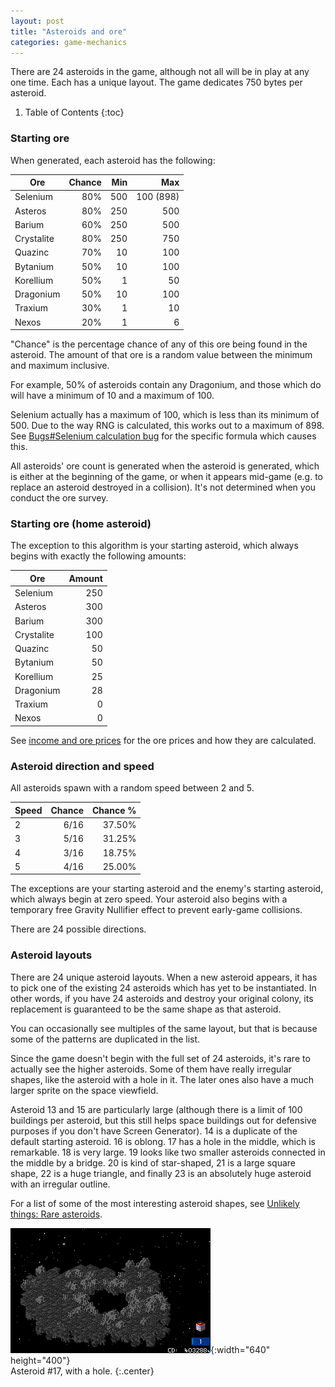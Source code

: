 ```yaml
---
layout: post
title: "Asteroids and ore"
categories: game-mechanics
---
```


There are 24 asteroids in the game, although not all will be in play at any one
time. Each has a unique layout. The game dedicates 750 bytes per asteroid.

1. Table of Contents
{:toc}

### Starting ore

When generated, each asteroid has the following:

| Ore        | Chance | Min |   Max     |
|------------|-------:|----:|----------:|
| Selenium   |    80% | 500 | 100 (898) |
| Asteros    |    80% | 250 | 500       |
| Barium     |    60% | 250 | 500       |
| Crystalite |    80% | 250 | 750       |
| Quazinc    |    70% |  10 | 100       |
| Bytanium   |    50% |  10 | 100       |
| Korellium  |    50% |   1 |  50       |
| Dragonium  |    50% |  10 | 100       |
| Traxium    |    30% |   1 |  10       |
| Nexos      |    20% |   1 |   6       |

"Chance" is the percentage chance of any of this ore being found in the
asteroid. The amount of that ore is a random value between the minimum and
maximum inclusive.

For example, 50% of asteroids contain any Dragonium, and those which do will
have a minimum of 10 and a maximum of 100.

Selenium actually has a maximum of 100, which is less than its minimum of 500.
Due to the way RNG is calculated, this works out to a maximum of 898. See
[Bugs#Selenium calculation bug](../game-mechanics/bugs.html#selenium-calculation-bug)
for the specific formula which causes this.

All asteroids' ore count is generated when the asteroid is generated, which is
either at the beginning of the game, or when it appears mid-game (e.g. to
replace an asteroid destroyed in a collision). It's not determined when you
conduct the ore survey.

### Starting ore (home asteroid)

The exception to this algorithm is your starting asteroid, which always begins
with exactly the following amounts:

| Ore        | Amount |
|------------|-------:|
| Selenium   |   250  |
| Asteros    |   300  |
| Barium     |   300  |
| Crystalite |   100  |
| Quazinc    |    50  |
| Bytanium   |    50  |
| Korellium  |    25  |
| Dragonium  |    28  |
| Traxium    |     0  |
| Nexos      |     0  |

See [income and ore prices](../game-mechanics/income-and-ore-prices.html) for
the ore prices and how they are calculated.

### Asteroid direction and speed

All asteroids spawn with a random speed between 2 and 5.

|Speed| Chance | Chance % |
|:----|-------:|---------:|
|  2  |  6/16  | 37.50%   |
|  3  |  5/16  | 31.25%   |
|  4  |  3/16  | 18.75%   |
|  5  |  4/16  | 25.00%   |

The exceptions are your starting asteroid and the enemy's starting asteroid,
which always begin at zero speed. Your asteroid also begins with a temporary
free Gravity Nullifier effect to prevent early-game collisions.

There are 24 possible directions.

### Asteroid layouts

There are 24 unique asteroid layouts. When a new asteroid appears, it has to
pick one of the existing 24 asteroids which has yet to be instantiated. In other
words, if you have 24 asteroids and destroy your original colony, its
replacement is guaranteed to be the same shape as that asteroid.

You can occasionally see multiples of the same layout, but that is because some
of the patterns are duplicated in the list.

Since the game doesn't begin with the full set of 24 asteroids, it's rare to
actually see the higher asteroids. Some of them have really irregular shapes,
like the asteroid with a hole in it. The later ones also have a much larger
sprite on the space viewfield.

Asteroid 13 and 15 are particularly large (although there is a limit of 100
buildings per asteroid, but this still helps space buildings out for defensive
purposes if you don't have Screen Generator). 14 is a duplicate of the default
starting asteroid. 16 is oblong. 17 has a hole in the middle, which is
remarkable. 18 is very large. 19 looks like two smaller asteroids connected in
the middle by a bridge. 20 is kind of star-shaped, 21 is a large square shape,
22 is a huge triangle, and finally 23 is an absolutely huge asteroid with an
irregular outline.

For a list of some of the most interesting asteroid shapes, see
[Unlikely things: Rare asteroids](../fun/unlikely-things.html#rare-asteroids).

![k240_asteroid_001](../images/asteroids/k240_asteroid_001.png "k240_asteroid_001"){:width="640" height="400"}<br>
Asteroid #17, with a hole.
{:.center}
